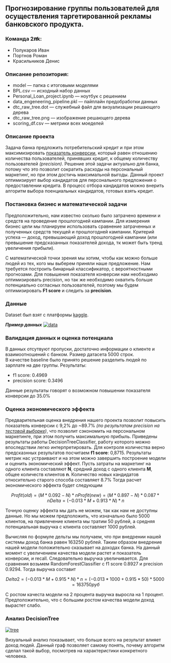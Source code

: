 ## Прогнозирование группы пользователей для осуществления таргетированной рекламы банковского продукта.
### Команда __2𝝅k__: 
*  Полукаров Иван
*  Портнов Роман
*  Красильников Денис

### Описание репозитория:
* model &mdash; папка с итоговыми моделями
* BPL.csv &mdash; исходный набор данных
* Personal_Loan_project.ipynb &mdash; ноутбук с решением
* data_engeneering_pipeline.pkl &mdash; пайплайн предобработки данных
* dtc_raw_tree.dot &mdash; служебный файл для визуализации решающего дерева
* dtc_raw_tree.png &mdash; изображение решающего дерева
* scoring_df.csv &mdash; метрики всех моеделей
 

### Описание проекта
Задача банка предложить потребительский кредит и при этом максимизировать [показатель конверсии](https://www.unisender.com/ru/support/about/glossary/chto-takoe-cr-conversion-rate/), который равен отношению количества пользователей, принявших кредит, к общему количеству пользователей *(precision)*. Решение этой задачи актуально для банка, потому что это позволит сократить расходы на персональный маркетинг, но при этом достичь максимальной выгоды. Данный проект оптимизирует выбор кандидатов для персонального предложения о предоставлении кредита. В процесс отбора кандидатов можно внерить алгоритм выбора поенциальных кандидатов, готовых взять кредит.  

### Постановка бизнес и математической задачи
Предположительно, нам известно сколько было затрачено времени и средств на проведение прошлогодней кампании. Для измерения бизнес цели мы планируем использовать сравнение затраченных и полученных средств текущей и прошлогодней кампании. Критерий успеха — доход, превышающий доход прошлогодней кампании (или превышение предсказанных показателей дохода, тк может быть тренд увеличения прибыли).

С математической точки зрения мы хотим, чтобы как можно больше людей из тех, кого мы выберем приняли наше предложение. Нам требуется построить бинарный классификатор, с вероятностными прогнозами. Для повышения показателя конверсии нам необходимо оптимизировать precision, но так же необходимо охватить больше потенциально согласных пользователей, поэтому мы будем оптимизировать __F1 score__ и следить за __precision__.

### Данные
Dataset был взят с платформы [kaggle](https://www.kaggle.com/krantiswalke/bank-personal-loan-modelling/code). 

___Пример данных___
[![data](https://i.imgur.com/D3IqggG.png)](https://www.kaggle.com/krantiswalke/bank-personal-loan-modelling)

### Валидация данных и оценка потенциала
В данных отсутвуют пропуски, достаточно информации о клиенте и взаимоотношений с банком. Размер датасета 5000 строк.  
В качестве baseline было принято решение разделить людей по зарплате на две группы.
Результаты: 
* f1 score: 0.4969
* precision score: 0.3496

Данные результаты говорят о возможном повышении показателя конверсии до 35.0%

### Оценка экономического эффекта
Предварительная оценка внедрения нашего проекта позволит повысить показатель конверсии с 9,2% до ~89.7% _(по результатам precision на [тестовой выборке](https://github.com/deethereal/MTC.Teta_2PiK/blob/master/Personal_Loan_project.ipynb))_, что позволит сэкономить на персональном маркетинге, при этом получить максимальную прибыль. Приведены результаты работы 	DecisionTreeClassifier, работу которого можно впоследствии легко интерпретировать. Для контроля количества верно предсказнных результатов посчитаем __f1 score__: 0,8715. Результаты метрик нас устраивают и на этом можно завершить построение модели и оценить экономический эффект. 
Пусть затраты на маркетинг на одного клиента составляют __N__, средний доход с одного клиента __M__, общее количеств клиентов __n__. Количество новых кандидатов относительно старого способа составляет 8.7%
Тогда расчет экономического эффекта будет следующим
```math
Profit (old) = (M * 0.092 - N) * n
Profit (new) = (M * 0.897 - N) * 0.087 * n
Delta = (-0.013 * M + 0.913 * N) * n
```
Точную оценку эффекта мы дать не можем, так как нам не доступны данные. Но мы можем предположить, что изначально было 5000 клиентов, на привлечение клиента мы тратим 50 рублей, а средняя потенциальная выручка с клиента составляет 1000 рублей. 

Вычисляя по формуле дельты мы получаем, что при внедрении нашей системы доход банка равен 163250 рублей. Таким образом внедрение нашей модели положительно сказывает на доходах банка.
На данный момент с увеличением качества модели растет и показатель конверсии, и recall. Следовательно выручка увеличивается. Для сравнения возьмем RandomForestClassifier с f1 score 0.8927 и precision 0.9294. Тогда выручка составит 
```math
Delta2 = (-0.013 * M + 0.915 * N) * n = (-0.013 * 1000 + 0.915 * 50) * 5000 = 163750 руб
```
С ростом качеста модели на 2 процента выручка выросла на 1 процент. Предположительно, что с большим ростом качества модели доход вырастет слабо.  


### Анализ DecisionTree

[![tree](https://i.imgur.com/Z5gH5oo.png)](https://i.imgur.com/Z5gH5oo.png)

Визуальный анализ показывает, что больше всего на результат влияет доход людей. Данный граф позволяет самому понять, почему алгоритм сделал такой выбор, посмотрев на характеристики конкретного человека. 

